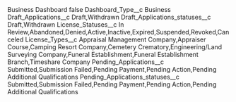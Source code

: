 <?xml version="1.0" encoding="UTF-8"?>
<CustomMetadata xmlns="http://soap.sforce.com/2006/04/metadata" xmlns:xsi="http://www.w3.org/2001/XMLSchema-instance" xmlns:xsd="http://www.w3.org/2001/XMLSchema">
    <label>Business Dashboard</label>
    <protected>false</protected>
    <values>
        <field>Dashboard_Type__c</field>
        <value xsi:type="xsd:string">Business</value>
    </values>
    <values>
        <field>Draft_Applications__c</field>
        <value xsi:type="xsd:string">Draft,Withdrawn</value>
    </values>
    <values>
        <field>Draft_Applications_statuses__c</field>
        <value xsi:type="xsd:string">Draft,Withdrawn</value>
    </values>
    <values>
        <field>License_Statuses__c</field>
        <value xsi:type="xsd:string">In Review,Abandoned,Denied,Active,Inactive,Expired,Suspended,Revoked,Canceled</value>
    </values>
    <values>
        <field>License_Types__c</field>
        <value xsi:type="xsd:string">Appraisal Management Company,Appraiser Course,Camping Resort Company,Cemetery
Crematory,Engineering/Land Surveying Company,Funeral Establishment,Funeral Establishment Branch,Timeshare Company</value>
    </values>
    <values>
        <field>Pending_Applications__c</field>
        <value xsi:type="xsd:string">Submitted,Submission Failed,Pending Payment,Pending Action,Pending Additional Qualifications</value>
    </values>
    <values>
        <field>Pending_Applications_statuses__c</field>
        <value xsi:type="xsd:string">Submitted,Submission Failed,Pending Payment,Pending Action,Pending Additional Qualifications</value>
    </values>
</CustomMetadata>
